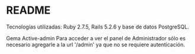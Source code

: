 # README

Tecnologías utilizadas: Ruby 2.7.5, Rails 5.2.6  y base de datos PostgreSQL.

Gema Active-admin
Para acceder a ver el panel de Administrador sólo es necesario agregarle a la url '/admin' ya que no
se requiere autenticación.
